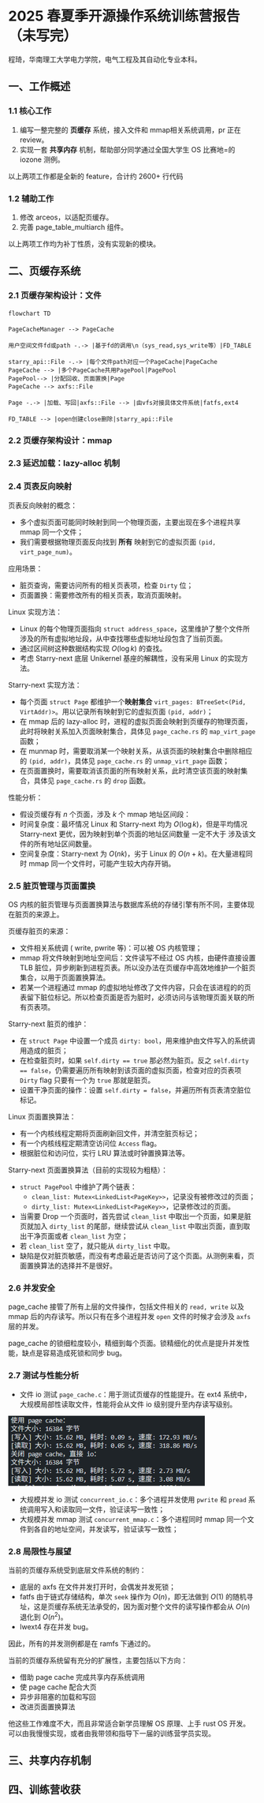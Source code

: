 # 2025 春夏季开源操作系统训练营报告（未写完）

程琦，华南理工大学电力学院，电气工程及其自动化专业本科。


## 一、工作概述

### 1.1 核心工作

1. 编写一整完整的 **页缓存** 系统，接入文件和 mmap相关系统调用，pr 正在 review。
2. 实现一套 **共享内存** 机制，帮助部分同学通过全国大学生 OS 比赛地=的 iozone 测例。

以上两项工作都是全新的 feature，合计约 2600+ 行代码

### 1.2 辅助工作

1. 修改 arceos，以适配页缓存。
2. 完善 page_table_multiarch 组件。

以上两项工作均为补丁性质，没有实现新的模块。

## 二、页缓存系统

### 2.1 页缓存架构设计：文件

```mermaid
flowchart TD

PageCacheManager --> PageCache

用户空间文件fd或path -.-> |基于fd的调用\n（sys_read,sys_write等）|FD_TABLE

starry_api::File -.-> |每个文件path对应一个PageCache|PageCache
PageCache --> |多个PageCache共用PagePool|PagePool
PagePool--> |分配回收、页面置换|Page 
PageCache --> axfs::File

Page -.-> |加载、写回|axfs::File --> |由vfs对接具体文件系统|fatfs,ext4

FD_TABLE --> |open创建close删除|starry_api::File
```

### 2.2 页缓存架构设计：mmap

### 2.3 延迟加载：lazy-alloc 机制

### 2.4 页表反向映射

页表反向映射的概念：
- 多个虚拟页面可能同时映射到同一个物理页面，主要出现在多个进程共享 mmap 同一个文件；
- 我们需要根据物理页面反向找到 **所有** 映射到它的虚拟页面 `(pid, virt_page_num)`。

应用场景：
- 脏页查询，需要访问所有的相关页表项，检查 `Dirty` 位；
-  页面置换：需要修改所有的相关页表，取消页面映射。

Linux 实现方法：
- Linux 的每个物理页面指向 `struct address_space`，这里维护了整个文件所涉及的所有虚拟地址段，从中查找哪些虚拟地址段包含了当前页面。
- 通过区间树这种数据结构实现 $O(\log k)$ 的查找。
- 考虑 Starry-next 底层 Unikernel 基座的解耦性，没有采用 Linux 的实现方法。

Starry-next 实现方法：
-  每个页面 `struct Page` 都维护一个**映射集合** `virt_pages: BTreeSet<(Pid, VirtAddr)>`。用以记录所有映射到它的虚拟页面 `(pid, addr)`；
- 在 mmap 后的 lazy-alloc 时，进程的虚拟页面会映射到页缓存的物理页面，此时将映射关系加入页面映射集合，具体见 `page_cache.rs` 的 `map_virt_page` 函数；
- 在 munmap 时，需要取消某一个映射关系，从该页面的映射集合中删除相应的 `(pid, addr)`，具体见 `page_cache.rs` 的 `unmap_virt_page` 函数；
- 在页面置换时，需要取消该页面的所有映射关系，此时清空该页面的映射集合，具体见 `page_cache.rs` 的 `drop` 函数。

性能分析：
- 假设页缓存有 $n$ 个页面，涉及 $k$ 个 mmap 地址区间段：
- 时间复杂度：最坏情况 Linux 和 Starry-next 均为 $O(\log k)$，但是平均情况 Starry-next 更优，因为映射到单个页面的地址区间数量 一定不大于 涉及该文件的所有地址区间数量。
- 空间复杂度：Starry-next 为 $O(nk)$，劣于 Linux 的 $O(n + k)$。在大量进程同时 mmap 同一个文件时，可能产生较大内存开销。

### 2.5 脏页管理与页面置换

OS 内核的脏页管理与页面置换算法与数据库系统的存储引擎有所不同，主要体现在脏页的来源上。

页缓存脏页的来源：
- 文件相关系统调 ( write, pwrite 等)：可以被 OS 内核管理；
- mmap 将文件映射到地址空间后：文件读写不经过 OS 内核，由硬件直接设置 TLB 脏位，异步刷新到进程页表。所以没办法在页缓存中高效地维护一个脏页集合，以用于页面置换算法。
- 若某一个进程通过 mmap 的虚拟地址修改了文件内容，只会在该进程的的页表留下脏位标记。所以检查页面是否为脏时，必须访问与该物理页面关联的所有页表项。

Starry-next 脏页的维护：
- 在 `struct Page` 中设置一个成员 `dirty: bool`，用来维护由文件写入的系统调用造成的脏页；
- 在检查脏页时，如果 `self.dirty == true` 那必然为脏页。反之 `self.dirty == false`，仍需要遍历所有映射到该页面的虚拟页面，检查对应的页表项 `Dirty` flag 只要有一个为 `true` 那就是脏页。
- 设置干净页面的操作：设置 `self.dirty = false`，并遍历所有页表清空脏位标记。


Linux 页面置换算法：
- 有一个内核线程定期将页面刷新回文件，并清空脏页标记；
- 有一个内核线程定期清空访问位 `Access` flag。
- 根据脏位和访问位，实行 LRU 算法或时钟置换算法等。

Starry-next 页面置换算法（目前的实现较为粗糙）：
- `struct PagePool` 中维护了两个链表：
    - `clean_list: Mutex<LinkedList<PageKey>>`，记录没有被修改过的页面；
    - `dirty_list: Mutex<LinkedList<PageKey>>`，记录修改过的页面。
- 当需要 Drop 一个页面时，首先尝试 `clean_list` 中取出一个页面，如果是脏页就加入 `dirty_list` 的尾部，继续尝试从 `clean_list` 中取出页面，直到取出干净页面或者 `clean_list` 为空；
- 若 `clean_list` 空了，就只能从 `dirty_list` 中取。
- 缺陷是仅对脏页敏感，而没有考虑最近是否访问了这个页面。从测例来看，页面置换算法的选择并不是很好。

### 2.6 并发安全

page_cache 接管了所有上层的文件操作，包括文件相关的 `read, write` 以及 mmap 后的内存读写。所以只有在多个进程并发 `open` 文件的时候才会涉及 `axfs` 层的并发。

page_cache 的锁细粒度较小，精细到每个页面。锁精细化的优点是提升并发性能，缺点是容易造成死锁和同步 bug。

### 2.7 测试与性能分析
- 文件 io 测试 `page_cache.c`：用于测试页缓存的性能提升。在 ext4 系统中，大规模局部性读取文件，性能将会从文件 io 级别提升至内存读写级别。

![性能比较](pic/io_speed.png)

- 大规模并发 io 测试 `concurrent_io.c`：多个进程并发使用 `pwrite` 和 `pread` 系统调用写入和读取同一文件，验证读写一致性；
- 大规模并发 mmap 测试 `concurrent_mmap.c`：多个进程同时 mmap 同一个文件到各自的地址空间，并发读写，验证读写一致性；

### 2.8 局限性与展望

当前的页缓存系统受到底层文件系统的制约：
- 底层的 axfs 在文件并发打开时，会偶发并发死锁；
- fatfs 由于链式存储结构，单次 `seek` 操作为 $O(n)$，即无法做到 $O(1)$ 的随机寻址，这是页缓存系统无法承受的，因为面对整个文件的读写操作都会从 $O(n)$ 退化到 $O(n^2)$。
- lwext4 存在并发 bug。

因此，所有的并发测例都是在 ramfs 下通过的。

当前的页缓存系统留有充分的扩展性，主要包括以下方向：
- 借助 page cache 完成共享内存系统调用
- 使 page cache 配合大页
- 异步非阻塞的加载和写回
- 改进页面置换算法

他这些工作难度不大，而且非常适合新学员理解 OS 原理、上手 rust OS 开发。可以由我慢慢实现，或者由我带领和指导下一届的训练营学员实现。

## 三、共享内存机制

## 四、训练营收获